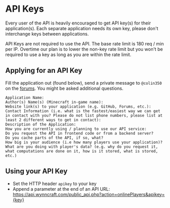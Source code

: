 # API Keys

Every user of the API is heavily encouraged to get API key(s) for their application(s). Each separate application needs its own key, please don't interchange keys between applications. 

API Keys are not required to use the API. The base rate limit is 180 req / min per IP. Overtime our plan is to lower the non-key rate limit but you won't be required to use a key as long as you are within the rate limit.

## Applying for an API Key

Fill the application out (found below), send a private message to `@colin350` on the [forums](https://forums.wynncraft.com/). You might be asked additional questions.

```
Application Name:
Author(s) Name(s) (Minecraft in-game name):
Website link(s) to your application (e.g. GitHub, Forums, etc.):
Contact Information (i.e. what is the fastest/easiest way we can get in contact with you? Please do not list phone numbers, please list at least 2 different ways to get in contact):
Description of the Application:
How you are currently using / planning to use our API service:
Do you request the API in frontend code or from a backend server?
Do you cache parts of the API, if so, what?
How big is your audience (i.e how many players use your application)?
What are you doing with player's data? (e.g. why do you request it, what computations are done on it, how is it stored, what is stored, etc.)
```

## Using your API Key

- Set the HTTP header `apikey` to your key
- Append a parameter at the end of an API URL: https://api.wynncraft.com/public_api.php?action=onlinePlayers&apikey={key}
